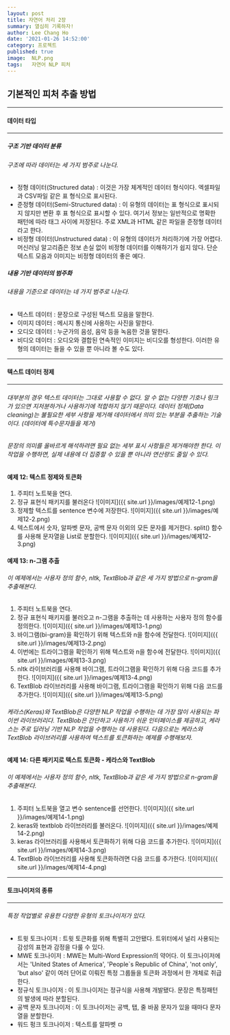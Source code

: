 ```yaml
---
layout: post
title: 자연어 처리 2장
summary: 열심히 기록하자!
author: Lee Chang Ho
date: '2021-01-26 14:52:00'
category: 프로젝트
published: true
image:  NLP.png
tags:   자연어 NLP 피처
---
```


## 기본적인 피처 추출 방법

---
#### 데이터 타입
---
##### 구조 기반 데이터 분류
###### 구조에 따라 데이터는 세 가지 범주로 나눈다.  
- 정형 데이터(Structured data) : 이것은 가장 체계적인 데이터 형식이다. 엑셀파일과 CSV파일 같은 표 형식으로 표시된다.  
- 준정형 데이터(Semi-Structured data) : 이 유형의 데이터는 표 형식으로 표시되지 않지만 변환 후 표 형식으로 표시할 수 있다. 여기서 정보는 일반적으로 명확한 패턴에 따라 태그 사이에 저장된다. 주로 XML과 HTML 같은 파일을 준정형 데이터라고 한다. 
- 비정형 데이터(Unstructured data) : 이 유형의 데이터가 처리하기에 가장 어렵다. 머신러닝 알고리즘은 정보 손실 없이 비정형 데이터를 이해하기가 쉽지 않다. 단순 텍스트 모음과 이미지는 비정형 데이터의 좋은 예다.  

##### 내용 기반 데이터의 범주화
###### 내용을 기준으로 데이터는 네 가지 범주로 나눈다.  
- 텍스트 데이터 : 문장으로 구성된 텍스트 모음을 말한다. 
- 이미지 데이터 : 메시지 통신에 사용하는 사진을 말한다.
- 오디오 데이터 : 누군가의 음성, 음악 등을 녹음한 것을 말한다.
- 비디오 데이터 : 오디오와 결합된 연속적인 이미지는 비디오를 형성한다. 이러한 유형의 데이터는 들을 수 있을 뿐 아니라 볼 수도 있다.  

---
#### 텍스트 데이터 정제
---
###### 대부분의 경우 텍스트 데이터는 그대로 사용할 수 없다. 알 수 없는 다양한 기호나 링크가 있으면 지저분하거나 사용하기에 적합하지 않기 때문이다. 데이터 정제(Data cleaning)는 불필요한 세부 사항을 제거해 데이터에서 의미 있는 부분을 추출하는 기술이다. (데이터에 특수문자들을 제거)  
###### 문장의 의미를 올바르게 해석하려면 필요 없는 세부 표시 사항들은 제거해야한 한다. 이 작업을 수행하면, 실제 내용에 더 집중할 수 있을 뿐 아니라 연산량도 줄일 수 있다.   

#### 예제 12: 텍스트 정제와 토큰화  

1. 주피터 노트북을 연다.
2. 정규 표현식 패키지를 불러온다
![이미지]({{ site.url }}/images/예제12-1.png)
3. 정제할 텍스트를 sentence 변수에 저장한다.
![이미지]({{ site.url }}/images/예제12-2.png)
4. 텍스트에서 숫자, 알파벳 문자, 공백 문자 이외의 모든 문자를 제거한다. split() 함수를 사용해 문자열을 List로 분할한다.
![이미지]({{ site.url }}/images/예제12-3.png) 

#### 예제 13: n-그램 추출
###### 이 예제에서는 사용자 정의 함수, nltk, TextBlob과 같은 세 가지 방법으로 n-gram을 추출해본다.  

1. 주피터 노트북을 연다.
2. 정규 표현식 패키지를 불러오고 n-그램을 추출하는 데 사용하는 사용자 정의 함수를 정의한다.
![이미지]({{ site.url }}/images/예제13-1.png)
3. 바이그램(bi-gram)을 확인하기 위해 텍스트와 n을 함수에 전달한다.
![이미지]({{ site.url }}/images/예제13-2.png)
4. 이번에는 트라이그램을 확인하기 위해 텍스트와 n을 함수에 전달한다.
![이미지]({{ site.url }}/images/예제13-3.png)
5. nltk 라이브러리를 사용해 바이그램, 트라이그램을 확인하기 위해 다음 코드를 추가한다.
![이미지]({{ site.url }}/images/예제13-4.png)
6. TextBlob 라이브러리를 사용해 바이그램, 트라이그램을 확인하기 위해 다음 코드를 추가한다.
![이미지]({{ site.url }}/images/예제13-5.png)

###### 케라스(Keras)와 TextBlob은 다양한 NLP 작업을 수행하는 데 가장 많이 사용되는 파이썬 라이브러리다. TextBlob은 간단하고 사용하기 쉬운 인터페이스를 제공하고, 케라스는 주로 딥러닝 기반 NLP 작업을 수행하는 데 사용된다. 다음으로는 케라스와 TextBlob 라이브러리를 사용하여 텍스트를 토큰화하는 예제를 수행해보자.  

#### 예제 14: 다른 패키지로 텍스트 토큰화 - 케라스와 TextBlob
###### 이 예제에서는 사용자 정의 함수, nltk, TextBlob과 같은 세 가지 방법으로 n-gram을 추출해본다.  

1. 주피터 노트북을 열고 변수 sentence를 선언한다.
![이미지]({{ site.url }}/images/예제14-1.png)
2. keras와 textblob 라이브러리를 불러온다.
![이미지]({{ site.url }}/images/예제14-2.png)
3. keras 라이브러리를 사용해서 토큰화하기 위해 다음 코드를 추가한다.
![이미지]({{ site.url }}/images/예제14-3.png)
4. TextBlob 라이브러리를 사용해 토큰화하려면 다음 코드를 추가한다.
![이미지]({{ site.url }}/images/예제14-4.png)

---
#### 토크나이저의 종류
---
###### 특정 작업별로 유용한 다양한 유형의 토크나이저가 있다.  
- 트윗 토크나이저 : 트윗 토큰화를 위해 특별히 고안됐다. 트위터에서 널리 사용되는 감성의 표현과 감정을 다룰 수 있다.
- MWE 토크나이저 : MWE는 Multi-Word Expression의 약어다. 이 토크나이저에서는 'United States of America', 'People`s Republic of China', 'not only', 'but also' 같이 여러 단어로 이뤄진 특정 그룹들을 토큰화 과정에서 한 개체로 취급한다. 
- 정규식 토크나이저 : 이 토크나이저는 정규식을 사용해 개발됐다. 문장은 특정패턴의 발생에 따라 분할된다.
- 공백 문자 토크나이저 : 이 토크나이저는 공백, 탭, 줄 바꿈 문자가 있을 때마다 문자열을 분할한다.
- 워드 펑크 토크나이저 : 텍스트를 알파벳 ㅁ
<!--stackedit_data:
eyJoaXN0b3J5IjpbNjQ4MjAwMjM4LDE5NDM5Mzc4NDcsLTE0Mz
czNTkxNjYsLTEwODU0MjE4MTcsLTczODExNDk0Niw3MDAwMTg0
MzJdfQ==
-->